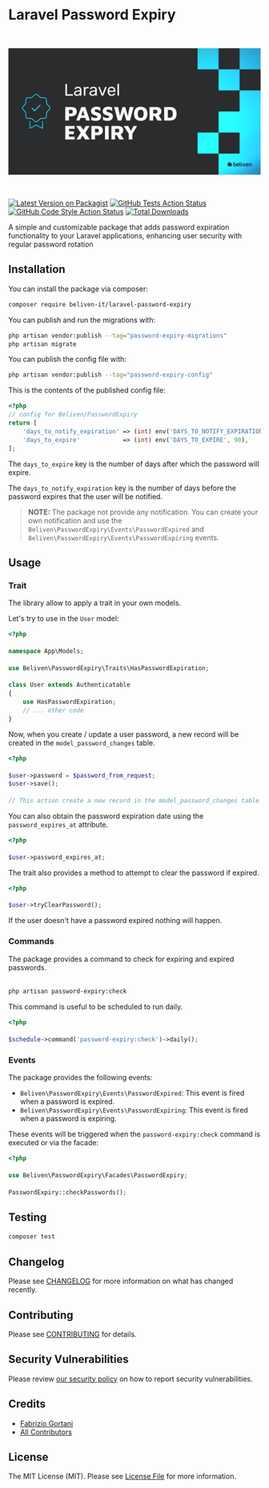 # Laravel Password Expiry

<br>
<p align="center"><img src="./repo/banner.png" /></p>
<br>
    
<p align="center">

[![Latest Version on Packagist](https://img.shields.io/packagist/v/beliven-it/laravel-password-expiry.svg?style=for-the-badge&labelColor=2a2c2e&color=0fbccd)](https://packagist.org/packages/beliven-it/laravel-password-expiry)
[![GitHub Tests Action Status](https://img.shields.io/github/actions/workflow/status/beliven-it/laravel-password-expiry/run-tests.yml?branch=main&label=tests&style=for-the-badge&labelColor=2a2c2e&color=0fbccd)](https://github.com/beliven-it/laravel-password-expiry/actions?query=workflow%3Arun-tests+branch%3Amain)
[![GitHub Code Style Action Status](https://img.shields.io/github/actions/workflow/status/beliven-it/laravel-password-expiry/fix-php-code-style-issues.yml?branch=main&label=code%20style&style=for-the-badge&labelColor=2a2c2e&color=0fbccd)](https://github.com/beliven-it/laravel-password-expiry/actions?query=workflow%3A"Fix+PHP+code+style+issues"+branch%3Amain)
[![Total Downloads](https://img.shields.io/packagist/dt/beliven-it/laravel-password-expiry.svg?style=for-the-badge&labelColor=2a2c2e&color=0fbccd)](https://packagist.org/packages/beliven-it/laravel-password-expiry)

</p>

A simple and customizable package that adds password expiration functionality to your Laravel applications, enhancing user security with regular password rotation

## Installation

You can install the package via composer:

```bash
composer require beliven-it/laravel-password-expiry
```

You can publish and run the migrations with:

```bash
php artisan vendor:publish --tag="password-expiry-migrations"
php artisan migrate
```

You can publish the config file with:

```bash
php artisan vendor:publish --tag="password-expiry-config"
```

This is the contents of the published config file:

```php
<?php
// config for Beliven/PasswordExpiry
return [
    'days_to_notify_expiration' => (int) env('DAYS_TO_NOTIFY_EXPIRATION', 7),
    'days_to_expire'            => (int) env('DAYS_TO_EXPIRE', 90),
];
```

The `days_to_expire` key is the number of days after which the password will expire.

The `days_to_notify_expiration` key is the number of days before the password expires that the user will be notified.

> **NOTE:** 
> The package not provide any notification. 
> You can create your own notification and use the `Beliven\PasswordExpiry\Events\PasswordExpired` and `Beliven\PasswordExpiry\Events\PasswordExpiring` events.

## Usage

### Trait

The library allow to apply a trait in your own models.

Let's try to use in the `User` model:

```php
<?php

namespace App\Models;

use Beliven\PasswordExpiry\Traits\HasPasswordExpiration;

class User extends Authenticatable
{
    use HasPasswordExpiration;
    // ... other code
}
```

Now, when you create / update a user password, a new record will be created in the `model_password_changes` table.

```php
<?php

$user->password = $password_from_request;
$user->save();

// This action create a new record in the model_password_changes table
```

You can also obtain the password expiration date using the `password_expires_at` attribute.

```php
<?php

$user->password_expires_at;

```

The trait also provides a method to attempt to clear the password if expired.

```php
<?php

$user->tryClearPassword();

```

If the user doesn't have a password expired nothing will happen.

### Commands

The package provides a command to check for expiring and expired passwords.

```bash

php artisan password-expiry:check

```

This command is useful to be scheduled to run daily.

```php
<?php

$schedule->command('password-expiry:check')->daily();

```

### Events

The package provides the following events:

- `Beliven\PasswordExpiry\Events\PasswordExpired`: This event is fired when a password is expired.
- `Beliven\PasswordExpiry\Events\PasswordExpiring`: This event is fired when a password is expiring.

These events will be triggered when the `password-expiry:check` command is executed or via the facade:

```php
<?php

use Beliven\PasswordExpiry\Facades\PasswordExpiry;

PasswordExpiry::checkPasswords();
```

## Testing

```bash
composer test
```

## Changelog

Please see [CHANGELOG](CHANGELOG.md) for more information on what has changed recently.

## Contributing

Please see [CONTRIBUTING](https://github.com/beliven-it/.github/blob/main/CONTRIBUTING.md) for details.

## Security Vulnerabilities

Please review [our security policy](../../security/policy) on how to report security vulnerabilities.

## Credits

- [Fabrizio Gortani](https://github.com/beliven-it)
- [All Contributors](../../contributors)

## License

The MIT License (MIT). Please see [License File](LICENSE.md) for more information.
